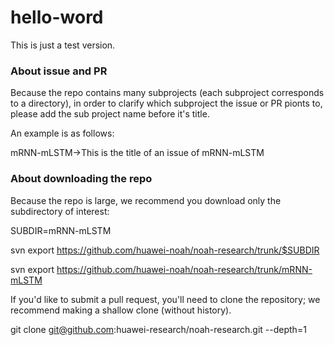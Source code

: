 # hello-word
This is just a test version.
### About issue and PR
Because the repo contains many subprojects (each subproject corresponds to a directory), in order to clarify which subproject the issue or PR pionts to, please add the sub project name before it's title. 

An example is as follows:

mRNN-mLSTM->This is the title of an issue of mRNN-mLSTM

### About downloading the repo
Because the repo is large, we recommend you download only the subdirectory of interest:

SUBDIR=mRNN-mLSTM

svn export https://github.com/huawei-noah/noah-research/trunk/$SUBDIR

svn export https://github.com/huawei-noah/noah-research/trunk/mRNN-mLSTM

If you'd like to submit a pull request, you'll need to clone the repository; we recommend making a shallow clone (without history).

git clone git@github.com:huawei-research/noah-research.git --depth=1
